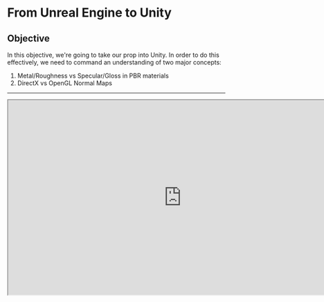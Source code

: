 # From Unreal Engine to Unity

<h2>Objective</h2>
<p>In this objective, we're going to take our prop into Unity. In order to do this effectively, we need to command an understanding of two major concepts:</p>
<ol>
<li>Metal/Roughness vs Specular/Gloss in PBR materials</li>
<li>DirectX vs OpenGL Normal Maps</li>
</ol>
<hr>
<p><iframe src="https://www.youtube.com/embed/CadTbrf_BgY?rel=0" width="800" height="450" allowfullscreen="allowfullscreen" allow="accelerometer; autoplay; clipboard-write; encrypted-media; gyroscope; picture-in-picture"></iframe></p>
